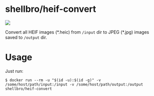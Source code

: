 # shellbro/heif-convert

[![](https://img.shields.io/docker/cloud/build/shellbro/heif-convert)](https://hub.docker.com/r/shellbro/heif-convert/)

Convert all HEIF images (&ast;.heic) from `/input` dir to JPEG (&ast;.jpg)
images saved to `/output` dir.

# Usage

Just run:

```
$ docker run --rm -u "$(id -u):$(id -g)" -v /some/host/path/input:/input -v /some/host/path/output:/output shellbro/heif-convert
```

